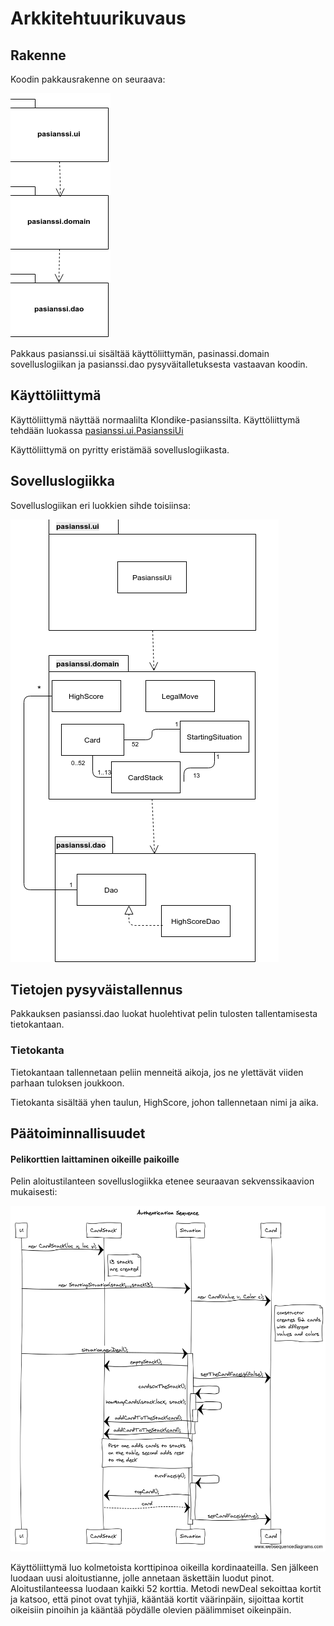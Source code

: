 # Arkkitehtuurikuvaus

## Rakenne

Koodin pakkausrakenne on seuraava:

![package diagram](https://github.com/juliagron/otm-harjoitustyo/blob/master/dokumentointi/kuvat/package_diagram.png)

Pakkaus pasianssi.ui sisältää käyttöliittymän, pasinassi.domain sovelluslogiikan ja pasianssi.dao pysyväitalletuksesta vastaavan koodin.

## Käyttöliittymä

Käyttöliittymä näyttää normaalilta Klondike-pasianssilta. Käyttöliittymä tehdään luokassa [pasianssi.ui.PasianssiUi](https://github.com/juliagron/otm-harjoitustyo/blob/master/Pasianssi/src/main/java/pasianssi/ui/PasianssiUi.java)

Käyttöliittymä on pyritty eristämää sovelluslogiikasta.

## Sovelluslogiikka

Sovelluslogiikan eri luokkien sihde toisiinsa:

![class/package diagram](https://github.com/juliagron/otm-harjoitustyo/blob/master/dokumentointi/kuvat/class_package_diagram.png)

## Tietojen pysyväistallennus

Pakkauksen pasianssi.dao luokat huolehtivat pelin tulosten tallentamisesta tietokantaan.

### Tietokanta

Tietokantaan tallennetaan peliin menneitä aikoja, jos ne ylettävät viiden parhaan tuloksen joukkoon.

Tietokanta sisältää yhen taulun, HighScore, johon tallennetaan nimi ja aika.

## Päätoiminnallisuudet

#### Pelikorttien laittaminen oikeille paikoille

Pelin aloitustilanteen sovelluslogiikka etenee seuraavan sekvenssikaavion mukaisesti:

![sequence diagram](https://github.com/juliagron/otm-harjoitustyo/blob/master/dokumentointi/kuvat/sequence_diagram_1.png)

Käyttöliittymä luo kolmetoista korttipinoa oikeilla kordinaateilla. Sen jälkeen luodaan uusi aloitustianne, jolle annetaan äskettäin luodut pinot. Aloitustilanteessa luodaan kaikki 52 korttia. Metodi newDeal sekoittaa kortit ja katsoo, että pinot ovat tyhjiä, kääntää kortit väärinpäin, sijoittaa kortit oikeisiin pinoihin ja kääntää pöydälle olevien päälimmiset oikeinpäin. 

